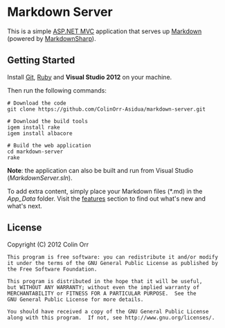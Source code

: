 Markdown Server
===============

This is a simple [ASP.NET MVC][1] application that serves up [Markdown][2] (powered 
by [MarkdownSharp][3]).

Getting Started
---------------
Install [Git][4], [Ruby][5] and **Visual Studio 2012** on your machine.

Then run the following commands:

    # Download the code
    git clone https://github.com/ColinOrr-Asidua/markdown-server.git
    
    # Download the build tools
    igem install rake
    igem install albacore
    
    # Build the web application
    cd markdown-server
    rake

**Note**: the application can also be built and run from Visual Studio 
(*MarkdownServer.sln*).

To add extra content, simply place your Markdown files (\*.md) in the *App_Data* 
folder.  Visit the [features](markdown-server/blob/master/MarkdownServer/App_Data/02-Features.md) 
section to find out what's new and what's next.

License
-------

Copyright (C) 2012  Colin Orr

    This program is free software: you can redistribute it and/or modify
    it under the terms of the GNU General Public License as published by
    the Free Software Foundation.

    This program is distributed in the hope that it will be useful,
    but WITHOUT ANY WARRANTY; without even the implied warranty of
    MERCHANTABILITY or FITNESS FOR A PARTICULAR PURPOSE.  See the
    GNU General Public License for more details.

    You should have received a copy of the GNU General Public License
    along with this program.  If not, see http://www.gnu.org/licenses/.

[1]: http://www.asp.net/mvc/mvc4
[2]: http://daringfireball.net/projects/markdown
[3]: http://code.google.com/p/markdownsharp
[4]: https://help.github.com/articles/set-up-git
[5]: https://www.ruby-lang.org
